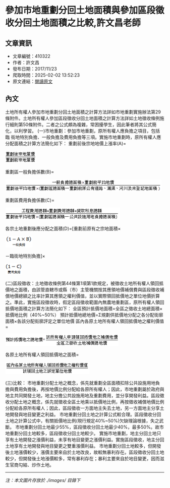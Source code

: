 # 參加市地重劃分回土地面積與參加區段徵收分回土地面積之比較,許文昌老師

## 文章資訊
- 文章編號：410322
- 作者：許文昌
- 發布日期：2017/11/23
- 爬取時間：2025-02-02 13:52:23
- 原文連結：[閱讀原文](https://real-estate.get.com.tw/Columns/detail.aspx?no=410322)

## 內文
土地所有權人參加市地重劃分回土地面積之計算方法詳如市地重劃實施辦法第29條附件。土地所有權人參加區段徵收分回土地面積之計算方法詳如土地徵收條例施行細則第50條附件。二者之公式頗為複雜，常困擾學生，因此筆者將其公式簡化，以利學習。
(一)市地重劃：參加市地重劃，原所有權人應負擔之項目，包括
臨
街地特別負擔、一般負擔及費用負擔等三項。實施市地重劃時，原所有權人應分配面積之計算方法簡化如下：
重劃前後宗地地價上漲率(A)=

![圖片](./images/410322_2edcb3d46d4864741f8cdd9480e7e5e5.png)

重劃區一般負擔係數(B)=

![圖片](./images/410322_7eb5553283ecda9e37c15e37cd226106.png)

重劃區費用負擔係數(C)=

![圖片](./images/410322_280de90d857824400fd7fcccbd571088.png)

各宗土地重劃後應分配之面積(D)=[重劃前原有之宗地面積×

![圖片](./images/410322_4e19bf428fe36a4a16059f2a3b6f3b4f.png)

－臨街地特別負擔]×

![圖片](./images/410322_a028fad1f5ff9e1306ac25779ae1d1f8.png)

(二)區段徵收：土地徵收條例第44條第1項第1款規定，被徵收土地所有權人領回抵價地之面積，由該管直轄市或縣（市）主管機關按其應領地價補償費與區段徵收補償地價總額之比率計算其應領之權利價值，並以實際領回抵價地之單位地價折算之。準此，實施區段徵收時，假定區段徵收範圍內無農地重劃區，原所有權人領回抵價地面積之計算方法簡化如下：
全區預計抵價地面積=全區之徵收土地總面積×抵價地比例（40%~50%）
預計抵價地總地價=Σ規劃供抵價地分配之各分配街廓面積×各該分配街廓評定之單位地價
區內各原土地所有權人領回抵價地之權利價值=

![圖片](./images/410322_67529b333b7b8aa3cfbcd19c3b9f01e7.png)

各原土地所有權人領回抵價地之面積=

![圖片](./images/410322_125d9dbd21662dd8e7f19f034fa6d9e5.png)

(三)比較：
市地重劃分配土地之概念，係先就重劃全區面積扣除公共設施用地負擔與費用負擔後，再按地價比例分配給各原所有權人；因此，市地重劃屬於政府與地主共同開發土地，地主分擔公共設施用地及重劃費用，並分享開發利益。區段徵收分配土地之概念，係先就徵收全區土地乘以抵價地比例，再按徵收補償地價比例分配給各原所有權人；因此，區段徵收一方面地主失去土地，另一方面地主分享土地開發與地目變更之利益。
市地重劃分回土地之計算公式較合理。區段徵收分回土地之計算公式中，有關抵價地比例(現行規定40%~50%)欠缺理論根據，失之武斷。
市地重劃分回土地最少55%，區段徵收分回土地最少40%，最多50%。故市地重劃分回土地較多，區段徵收分回土地較少。
實施市地重劃，地主分回土地只享有土地開發之漲價利益，未享有地目變更之漲價利益。實施區段徵收，地主分回土地享有土地開發與地目變更之雙重漲價利益。
市地重劃分回土地較多，但開發後土地漲價較少，漲價主要來自於土地改良，故較無暴利存在。區段徵收分回土地較少，但開發後土地漲價較多，常有暴利存在；暴利主要來自於地目變更，因而滋生官商勾結、炒作土地。

---
*注：本文圖片存放於 ./images/ 目錄下*
